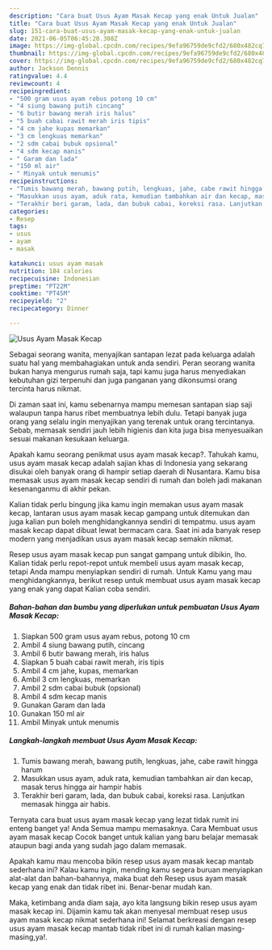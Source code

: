 ```yaml
---
description: "Cara buat Usus Ayam Masak Kecap yang enak Untuk Jualan"
title: "Cara buat Usus Ayam Masak Kecap yang enak Untuk Jualan"
slug: 151-cara-buat-usus-ayam-masak-kecap-yang-enak-untuk-jualan
date: 2021-06-05T06:45:20.308Z
image: https://img-global.cpcdn.com/recipes/9efa96759de9cfd2/680x482cq70/usus-ayam-masak-kecap-foto-resep-utama.jpg
thumbnail: https://img-global.cpcdn.com/recipes/9efa96759de9cfd2/680x482cq70/usus-ayam-masak-kecap-foto-resep-utama.jpg
cover: https://img-global.cpcdn.com/recipes/9efa96759de9cfd2/680x482cq70/usus-ayam-masak-kecap-foto-resep-utama.jpg
author: Jackson Dennis
ratingvalue: 4.4
reviewcount: 4
recipeingredient:
- "500 gram usus ayam rebus potong 10 cm"
- "4 siung bawang putih cincang"
- "6 butir bawang merah iris halus"
- "5 buah cabai rawit merah iris tipis"
- "4 cm jahe kupas memarkan"
- "3 cm lengkuas memarkan"
- "2 sdm cabai bubuk opsional"
- "4 sdm kecap manis"
- " Garam dan lada"
- "150 ml air"
- " Minyak untuk menumis"
recipeinstructions:
- "Tumis bawang merah, bawang putih, lengkuas, jahe, cabe rawit hingga harum"
- "Masukkan usus ayam, aduk rata, kemudian tambahkan air dan kecap, masak terus hingga air hampir habis"
- "Terakhir beri garam, lada, dan bubuk cabai, koreksi rasa. Lanjutkan memasak hingga air habis."
categories:
- Resep
tags:
- usus
- ayam
- masak

katakunci: usus ayam masak 
nutrition: 184 calories
recipecuisine: Indonesian
preptime: "PT22M"
cooktime: "PT45M"
recipeyield: "2"
recipecategory: Dinner

---
```



![Usus Ayam Masak Kecap](https://img-global.cpcdn.com/recipes/9efa96759de9cfd2/680x482cq70/usus-ayam-masak-kecap-foto-resep-utama.jpg)

Sebagai seorang wanita, menyajikan santapan lezat pada keluarga adalah suatu hal yang membahagiakan untuk anda sendiri. Peran seorang  wanita bukan hanya mengurus rumah saja, tapi kamu juga harus menyediakan kebutuhan gizi terpenuhi dan juga panganan yang dikonsumsi orang tercinta harus nikmat.

Di zaman  saat ini, kamu sebenarnya mampu memesan santapan siap saji walaupun tanpa harus ribet membuatnya lebih dulu. Tetapi banyak juga orang yang selalu ingin menyajikan yang terenak untuk orang tercintanya. Sebab, memasak sendiri jauh lebih higienis dan kita juga bisa menyesuaikan sesuai makanan kesukaan keluarga. 



Apakah kamu seorang penikmat usus ayam masak kecap?. Tahukah kamu, usus ayam masak kecap adalah sajian khas di Indonesia yang sekarang disukai oleh banyak orang di hampir setiap daerah di Nusantara. Kamu bisa memasak usus ayam masak kecap sendiri di rumah dan boleh jadi makanan kesenanganmu di akhir pekan.

Kalian tidak perlu bingung jika kamu ingin memakan usus ayam masak kecap, lantaran usus ayam masak kecap gampang untuk ditemukan dan juga kalian pun boleh menghidangkannya sendiri di tempatmu. usus ayam masak kecap dapat dibuat lewat bermacam cara. Saat ini ada banyak resep modern yang menjadikan usus ayam masak kecap semakin nikmat.

Resep usus ayam masak kecap pun sangat gampang untuk dibikin, lho. Kalian tidak perlu repot-repot untuk membeli usus ayam masak kecap, tetapi Anda mampu menyiapkan sendiri di rumah. Untuk Kamu yang mau menghidangkannya, berikut resep untuk membuat usus ayam masak kecap yang enak yang dapat Kalian coba sendiri.

<!--inarticleads1-->

##### Bahan-bahan dan bumbu yang diperlukan untuk pembuatan Usus Ayam Masak Kecap:

1. Siapkan 500 gram usus ayam rebus, potong 10 cm
1. Ambil 4 siung bawang putih, cincang
1. Ambil 6 butir bawang merah, iris halus
1. Siapkan 5 buah cabai rawit merah, iris tipis
1. Ambil 4 cm jahe, kupas, memarkan
1. Ambil 3 cm lengkuas, memarkan
1. Ambil 2 sdm cabai bubuk (opsional)
1. Ambil 4 sdm kecap manis
1. Gunakan  Garam dan lada
1. Gunakan 150 ml air
1. Ambil  Minyak untuk menumis




<!--inarticleads2-->

##### Langkah-langkah membuat Usus Ayam Masak Kecap:

1. Tumis bawang merah, bawang putih, lengkuas, jahe, cabe rawit hingga harum
1. Masukkan usus ayam, aduk rata, kemudian tambahkan air dan kecap, masak terus hingga air hampir habis
1. Terakhir beri garam, lada, dan bubuk cabai, koreksi rasa. Lanjutkan memasak hingga air habis.




Ternyata cara buat usus ayam masak kecap yang lezat tidak rumit ini enteng banget ya! Anda Semua mampu memasaknya. Cara Membuat usus ayam masak kecap Cocok banget untuk kalian yang baru belajar memasak ataupun bagi anda yang sudah jago dalam memasak.

Apakah kamu mau mencoba bikin resep usus ayam masak kecap mantab sederhana ini? Kalau kamu ingin, mending kamu segera buruan menyiapkan alat-alat dan bahan-bahannya, maka buat deh Resep usus ayam masak kecap yang enak dan tidak ribet ini. Benar-benar mudah kan. 

Maka, ketimbang anda diam saja, ayo kita langsung bikin resep usus ayam masak kecap ini. Dijamin kamu tak akan menyesal membuat resep usus ayam masak kecap nikmat sederhana ini! Selamat berkreasi dengan resep usus ayam masak kecap mantab tidak ribet ini di rumah kalian masing-masing,ya!.

